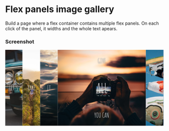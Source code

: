 # Flex panels image gallery
Build a page where a flex container contains multiple flex panels. On each click of the panel, it widths and the whole text apears.

### Screenshot
![screenshot](screenshot.jpg)